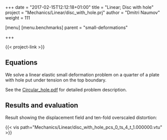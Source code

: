 +++
date = "2017-02-15T12:12:18+01:00"
title = "Linear; Disc with hole"
project = "Mechanics/Linear/disc_with_hole.prj"
author = "Dmitri Naumov"
weight = 111

[menu]
  [menu.benchmarks]
    parent = "small-deformations"

+++

{{< project-link >}}

## Equations

We solve a linear elastic small deformation problem on a quarter of a plate with hole put under tension on the top boundary.

See the [Circular_hole.pdf](https://docs.opengeosys.org/assets/files/Documentation/Selected-Benchmarks/Circular_hole.pdf) for detailed problem description.


## Results and evaluation

Result showing the displacement field and ten-fold overscaled distortion:

{{< vis path="Mechanics/Linear/disc_with_hole_pcs_0_ts_4_t_1.000000.vtu" >}}
